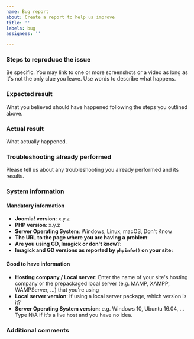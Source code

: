 ```yaml
---
name: Bug report
about: Create a report to help us improve
title: ''
labels: bug
assignees: ''

---
```


### Steps to reproduce the issue

Be specific. You may link to one or more screenshots or a video as long as it's not the only clue you leave.
Use words to describe what happens.

### Expected result

What you believed should have happened following the steps you outlined above.

### Actual result

What actually happened.

### Troubleshooting already performed

Please tell us about any troubleshooting you already performed and its results.

### System information

#### Mandatory information

* **Joomla! version**: x.y.z
* **PHP version**: x.y.z
* **Server Operating System**: Windows, Linux, macOS, Don't Know
* **The URL to the page where you are having a problem**:
* **Are you using GD, Imagick or don't know?**:
* **Imagick and GD versions as reported by `phpinfo()` on your site:**

#### Good to have information

* **Hosting company / Local server**: Enter the name of your site's hosting company or the prepackaged local server (e.g. MAMP, XAMPP, WAMPServer, ...) that you're using
* **Local server version**: If using a local server package, which version is it?
* **Server Operating System version**: e.g. Windows 10, Ubuntu 16.04, ... Type N/A if it's a live host and you have no idea. 

### Additional comments
